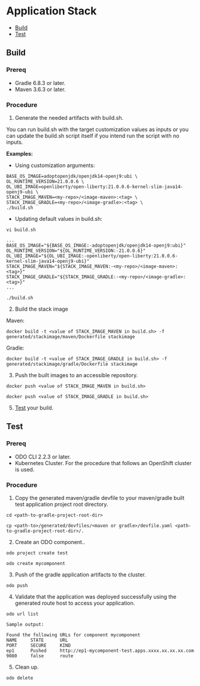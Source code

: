 # Application Stack

* [Build](#build)
* [Test](#test)

## Build

### Prereq
- Gradle 6.8.3 or later.
- Maven 3.6.3 or later.

### Procedure

1. Generate the needed artifacts with build.sh.

You can run build.sh with the target customization values as inputs or you can update the build.sh script itself if you intend run the script with no inputs.

**Examples:**

- Using customization arguments:

```
BASE_OS_IMAGE=adoptopenjdk/openjdk14-openj9:ubi \
OL_RUNTIME_VERSION=21.0.0.6 \
OL_UBI_IMAGE=openliberty/open-liberty:21.0.0.6-kernel-slim-java14-openj9-ubi \
STACK_IMAGE_MAVEN=<my-repo>/<image-maven>:<tag> \
STACK_IMAGE_GRADLE=<my-repo>/<image-gradle>:<tag> \
./build.sh
```

- Updating default values in build.sh:

```
vi build.sh
```
```
...
BASE_OS_IMAGE="${BASE_OS_IMAGE:-adoptopenjdk/openjdk14-openj9:ubi}"
OL_RUNTIME_VERSION="${OL_RUNTIME_VERSION:-21.0.0.6}"
OL_UBI_IMAGE="${OL_UBI_IMAGE:-openliberty/open-liberty:21.0.0.6-kernel-slim-java14-openj9-ubi}"
STACK_IMAGE_MAVEN="${STACK_IMAGE_MAVEN:-<my-repo>/<image-maven>:<tag>}"
STACK_IMAGE_GRADLE="${STACK_IMAGE_GRADLE:-<my-repo>/<image-gradle>:<tag>}"
...
```
```
./build.sh
```

2. Build the stack image

Maven:

```
docker build -t <value of STACK_IMAGE_MAVEN in build.sh> -f generated/stackimage/maven/Dockerfile stackimage
```

Gradle:

```
docker build -t <value of STACK_IMAGE_GRADLE in build.sh> -f generated/stackimage/gradle/Dockerfile stackimage
```

3. Push the built images to an accessible repository.

```
docker push <value of STACK_IMAGE_MAVEN in build.sh>
```

```
docker push <value of STACK_IMAGE_GRADLE in build.sh>
```


5. [Test](#test) your build.

## Test

### Prereq
- ODO CLI 2.2.3 or later.
- Kubernetes Cluster. For the procedure that follows an OpenShift cluster is used.

### Procedure

1. Copy the generated maven/gradle devfile to your maven/gradle built test application project root directory.

```
cd <path-to-gradle-project-root-dir>
```
```
cp <path-to>/generated/devfiles/<maven or gradle>/devfile.yaml <path-to-gradle-project-root-dir>/.
```

2. Create an ODO component..

```
odo project create test
```
```
odo create mycomponent
```

3. Push of the gradle application artifacts to the cluster.

```
odo push 
```

4. Validate that the application was deployed successfully using the generated route host to access your application.

```
odo url list
```
```
Sample output:

Found the following URLs for component mycomponent
NAME     STATE      URL                                                        PORT     SECURE     KIND
ep1      Pushed     http://ep1-mycomponent-test.apps.xxxx.xx.xx.xx.com         9080     false      route

```
5. Clean up.

```
odo delete
```
